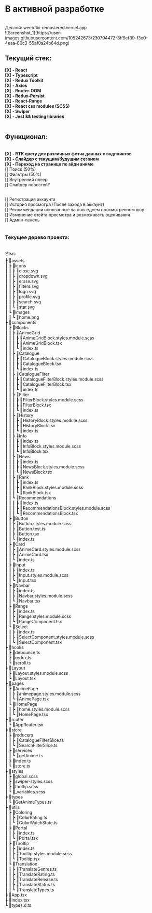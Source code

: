 <h1>В активной разработке</h1> <br>
Деплой: weebflix-remastered.vercel.app <br>
![Screenshot_1](https://user-images.githubusercontent.com/105242673/230794472-3ff9ef39-f3e0-4eaa-80c3-55af0a24b64d.png)

<h2> Текущий стек: </h2>
<strong>[X] - React </strong>  <br>
<strong>[X] - Typescript </strong> <br>
<strong>[X] - Redux Toolkit </strong> <br>
<strong>[X] - Axios </strong> <br>
<strong>[X] - Router-DOM </strong> <br>
<strong>[X] - Redux-Persist </strong> <br>
<strong>[X] - React-Range </strong> <br>
<strong>[X] - React css modules (SCSS) </strong> <br>
<strong>[X] - Swiper </strong>  <br>
<strong>[X] - Jest && testing libraries </strong>  <br> <br>

<h2> Функционал: </h2> <br>
<strong>[X] - RTK query для различных фетча данных с эндпоинтов </strong> <br>
<strong>[X] - Слайдер с текущим/будущим сезоном </strong> <br>
<strong>[X] - Переход на странице по айди аниме </strong> <br>
[] Поиск (50%) <br>
[] Фильтры (50%) <br>
[] Внутренний плеер <br>
[] Слайдер новостей? <br><br>

[] Регистрация аккаунта <br>
[] История просмотра (После захода в аккаунт) <br>
[] Рекоммендации основанные на последнем просмотренном шоу <br>
[] Изменение стейта просмотра и возможность оценивания <br>
[] Админ-панель <br> <br>

<h3> Текущее дерево проекта: </h3> <br>
📦src
<br/>┣ 📂assets
<br/>┃ ┣ 📂icons
<br/>┃ ┃ ┣ 📜close.svg
<br/>┃ ┃ ┣ 📜dropdown.svg
<br/>┃ ┃ ┣ 📜erase.svg
<br/>┃ ┃ ┣ 📜filters.svg
<br/>┃ ┃ ┣ 📜logo.svg
<br/>┃ ┃ ┣ 📜profile.svg
<br/>┃ ┃ ┣ 📜search.svg
<br/>┃ ┃ ┗ 📜star.svg
<br/>┃ ┗ 📂images
<br/>┃ ┃ ┗ 📜home.png
<br/>┣ 📂components
<br/>┃ ┣ 📂Blocks
<br/>┃ ┃ ┣ 📂AnimeGrid
<br/>┃ ┃ ┃ ┣ 📜AnimeGridBlock.styles.module.scss
<br/>┃ ┃ ┃ ┣ 📜AnimeGridBlock.tsx
<br/>┃ ┃ ┃ ┗ 📜index.ts
<br/>┃ ┃ ┣ 📂Catalogue
<br/>┃ ┃ ┃ ┣ 📜CatalogueBlock.styles.module.scss
<br/>┃ ┃ ┃ ┣ 📜CatalogueBlock.tsx
<br/>┃ ┃ ┃ ┗ 📜index.ts
<br/>┃ ┃ ┣ 📂CatalogueFilter
<br/>┃ ┃ ┃ ┣ 📜CatalogueFilterBlock.styles.module.scss
<br/>┃ ┃ ┃ ┣ 📜CatalogueFilterBlock.tsx
<br/>┃ ┃ ┃ ┗ 📜index.ts
<br/>┃ ┃ ┣ 📂Filter
<br/>┃ ┃ ┃ ┣ 📜FilterBlock.styles.module.scss
<br/>┃ ┃ ┃ ┣ 📜FilterBlock.tsx
<br/>┃ ┃ ┃ ┗ 📜index.ts
<br/>┃ ┃ ┣ 📂History
<br/>┃ ┃ ┃ ┣ 📜HistoryBlock.styles.module.scss
<br/>┃ ┃ ┃ ┣ 📜HistoryBlock.tsx
<br/>┃ ┃ ┃ ┗ 📜index.ts
<br/>┃ ┃ ┣ 📂Info
<br/>┃ ┃ ┃ ┣ 📜index.ts
<br/>┃ ┃ ┃ ┣ 📜InfoBlock.styles.module.scss
<br/>┃ ┃ ┃ ┗ 📜InfoBlock.tsx
<br/>┃ ┃ ┣ 📂News
<br/>┃ ┃ ┃ ┣ 📜index.ts
<br/>┃ ┃ ┃ ┣ 📜NewsBlock.styles.module.scss
<br/>┃ ┃ ┃ ┗ 📜NewsBlock.tsx
<br/>┃ ┃ ┣ 📂Rank
<br/>┃ ┃ ┃ ┣ 📜index.ts
<br/>┃ ┃ ┃ ┣ 📜RankBlock.styles.module.scss
<br/>┃ ┃ ┃ ┗ 📜RankBlock.tsx
<br/>┃ ┃ ┗ 📂Recommendations
<br/>┃ ┃ ┃ ┣ 📜index.ts
<br/>┃ ┃ ┃ ┣ 📜RecommendationsBlock.styles.module.scss
<br/>┃ ┃ ┃ ┗ 📜RecommendationsBlock.tsx
<br/>┃ ┣ 📂Button
<br/>┃ ┃ ┣ 📜Button.styles.module.scss
<br/>┃ ┃ ┣ 📜Button.test.ts
<br/>┃ ┃ ┣ 📜Button.tsx
<br/>┃ ┃ ┗ 📜index.ts
<br/>┃ ┣ 📂Card
<br/>┃ ┃ ┣ 📜AnimeCard.styles.module.scss
<br/>┃ ┃ ┣ 📜AnimeCard.tsx
<br/>┃ ┃ ┗ 📜index.ts
<br/>┃ ┣ 📂Input
<br/>┃ ┃ ┣ 📜index.ts
<br/>┃ ┃ ┣ 📜Input.styles.module.scss
<br/>┃ ┃ ┗ 📜Input.tsx
<br/>┃ ┣ 📂Navbar
<br/>┃ ┃ ┣ 📜index.ts
<br/>┃ ┃ ┣ 📜Navbar.styles.module.scss
<br/>┃ ┃ ┗ 📜Navbar.tsx
<br/>┃ ┣ 📂Range
<br/>┃ ┃ ┣ 📜index.ts
<br/>┃ ┃ ┣ 📜Range.styles.module.scss
<br/>┃ ┃ ┗ 📜RangeComponent.tsx
<br/>┃ ┗ 📂Select
<br/>┃ ┃ ┣ 📜index.ts
<br/>┃ ┃ ┣ 📜SelectComponent.styles.module.scss
<br/>┃ ┃ ┗ 📜SelectComponent.tsx
<br/>┣ 📂hooks
<br/>┃ ┣ 📜debounce.ts
<br/>┃ ┣ 📜redux.ts
<br/>┃ ┗ 📜scroll.ts
<br/>┣ 📂Layout
<br/>┃ ┣ 📜Layout.styles.module.scss
<br/>┃ ┗ 📜Layout.tsx
<br/>┣ 📂pages
<br/>┃ ┣ 📂AnimePage
<br/>┃ ┃ ┣ 📜animepage.styles.module.scss
<br/>┃ ┃ ┗ 📜AnimePage.tsx
<br/>┃ ┗ 📂HomePage
<br/>┃ ┃ ┣ 📜home.styles.module.scss
<br/>┃ ┃ ┗ 📜HomePage.tsx
<br/>┣ 📂router
<br/>┃ ┗ 📜AppRouter.tsx
<br/>┣ 📂store
<br/>┃ ┣ 📂reducers
<br/>┃ ┃ ┣ 📜CatalogueFilterSlice.ts
<br/>┃ ┃ ┗ 📜SearchFilterSlice.ts
<br/>┃ ┣ 📂services
<br/>┃ ┃ ┗ 📜getAnime.ts
<br/>┃ ┣ 📜index.ts
<br/>┃ ┗ 📜store.ts
<br/>┣ 📂styles
<br/>┃ ┣ 📜global.scss
<br/>┃ ┣ 📜swiper-styles.scss
<br/>┃ ┣ 📜tooltip.scss
<br/>┃ ┗ 📜_variables.scss
<br/>┣ 📂types
<br/>┃ ┗ 📜GetAnimeTypes.ts
<br/>┣ 📂utils
<br/>┃ ┣ 📂Coloring
<br/>┃ ┃ ┣ 📜ColorRating.ts
<br/>┃ ┃ ┗ 📜ColorWatchState.ts
<br/>┃ ┣ 📂Portal
<br/>┃ ┃ ┣ 📜index.ts
<br/>┃ ┃ ┗ 📜Portal.tsx
<br/>┃ ┣ 📂Tooltip
<br/>┃ ┃ ┣ 📜index.ts
<br/>┃ ┃ ┣ 📜Tooltip.styles.module.scss
<br/>┃ ┃ ┗ 📜Tooltip.tsx
<br/>┃ ┗ 📂Translation
<br/>┃ ┃ ┣ 📜TranslateGenres.ts
<br/>┃ ┃ ┣ 📜TranslateRating.ts
<br/>┃ ┃ ┣ 📜TranslateRelease.ts
<br/>┃ ┃ ┣ 📜TranslateStatus.ts
<br/>┃ ┃ ┗ 📜TranslateTypes.ts
<br/>┣ 📜App.tsx
<br/>┣ 📜index.tsx
<br/>┗ 📜types.d.ts
